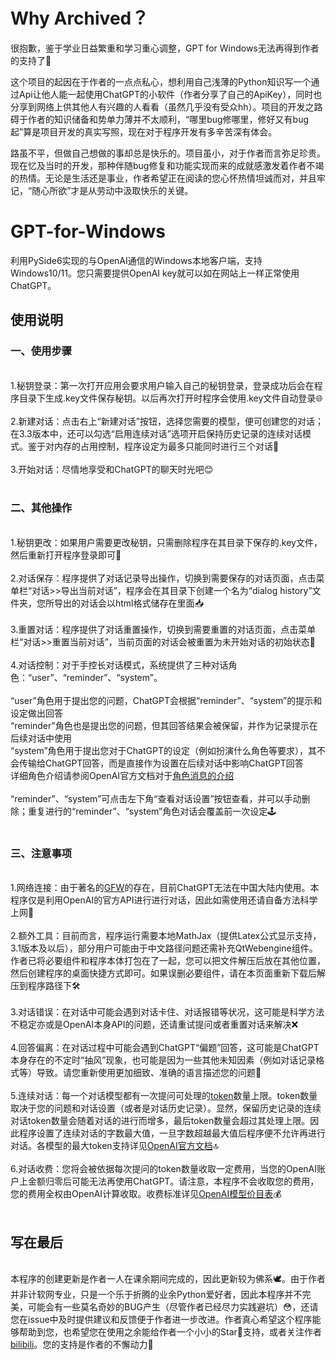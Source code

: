 # Why Archived？
很抱歉，鉴于学业日益繁重和学习重心调整，GPT for Windows无法再得到作者的支持了🙏

这个项目的起因在于作者的一点点私心，想利用自己浅薄的Python知识写一个通过Api让他人能一起使用ChatGPT的小软件（作者分享了自己的ApiKey），同时也分享到网络上供其他人有兴趣的人看看（虽然几乎没有受众hh）。项目的开发之路碍于作者的知识储备和势单力薄并不太顺利，“哪里bug修哪里，修好又有bug起”算是项目开发的真实写照，现在对于程序开发有多辛苦深有体会。

路虽不平，但做自己想做的事却总是快乐的。项目虽小，对于作者而言弥足珍贵。现在忆及当时的开发，那种伴随bug修复和功能实现而来的成就感激发着作者不竭的热情。无论是生活还是事业，作者希望正在阅读的您心怀热情坦诚而对，并且牢记，“随心所欲”才是从劳动中汲取快乐的关键。

# GPT-for-Windows
利用PySide6实现的与OpenAI通信的Windows本地客户端，支持Windows10/11。您只需要提供OpenAI key就可以如在网站上一样正常使用ChatGPT。

## 使用说明
### 一、使用步骤
<br>1.秘钥登录：第一次打开应用会要求用户输入自己的秘钥登录，登录成功后会在程序目录下生成.key文件保存秘钥。以后再次打开时程序会使用.key文件自动登录🌐<br><br>
2.新建对话：点击右上“新建对话”按钮，选择您需要的模型，便可创建您的对话；在3.3版本中，还可以勾选“启用连续对话”选项开启保持历史记录的连续对话模式。鉴于对内存的占用控制，程序设定为最多只能同时进行三个对话💬<br><br>
3.开始对话：尽情地享受和ChatGPT的聊天时光吧😊<br><br>
### 二、其他操作
<br>1.秘钥更改：如果用户需要更改秘钥，只需删除程序在其目录下保存的.key文件，然后重新打开程序登录即可🔑<br><br>
2.对话保存：程序提供了对话记录导出操作，切换到需要保存的对话页面，点击菜单栏“对话>>导出当前对话”，程序会在其目录下创建一个名为“dialog history”文件夹，您所导出的对话会以html格式储存在里面📥<br><br>
3.重置对话：程序提供了对话重置操作，切换到需要重置的对话页面，点击菜单栏“对话>>重置当前对话”，当前页面的对话会被重置为未开始对话的初始状态🔄<br><br>
4.对话控制：对于手控长对话模式，系统提供了三种对话角色：“user”、“reminder”、“system”。<br><br> “user”角色用于提出您的问题，ChatGPT会根据“reminder”、“system”的提示和设定做出回答<br>“reminder”角色也是提出您的问题，但其回答结果会被保留，并作为记录提示在后续对话中使用<br>“system”角色用于提出您对于ChatGPT的设定（例如扮演什么角色等要求），其不会传输给ChatGPT回答，而是直接作为设置在后续对话中影响ChatGPT回答<br>详细角色介绍请参阅OpenAI官方文档对于[角色消息的介绍](https://platform.openai.com/docs/guides/gpt/chat-completions-api)<br><br>“reminder”、“system”可点击左下角“查看对话设置”按钮查看，并可以手动删除；重复进行的“reminder”、“system”角色对话会覆盖前一次设定🕹️<br><br>
### 三、注意事项
<br>1.网络连接：由于著名的[GFW](https://baike.c114.com.cn/view.asp?id=23004-44A3EE4E)的存在，目前ChatGPT无法在中国大陆内使用。本程序仅是利用OpenAI的官方API进行进行对话，因此如需使用还请自备方法科学上网🚀<br><br>
2.额外工具：目前而言，程序运行需要本地MathJax（提供Latex公式显示支持，3.1版本及以后），部分用户可能由于中文路径问题还需补充QtWebengine组件。作者已将必要组件和程序本体打包在了一起，您可以把文件解压后放在其他位置，然后创建程序的桌面快捷方式即可。如果误删必要组件，请在本页面重新下载后解压到程序路径下🛠️<br><br>
3.对话错误：在对话中可能会遇到对话卡住、对话报错等状况，这可能是科学方法不稳定亦或是OpenAI本身API的问题，还请重试提问或者重置对话来解决❌<br><br>
4.回答偏离：在对话过程中可能会遇到ChatGPT“偏题”回答，这可能是ChatGPT本身存在的不定时“抽风”现象，也可能是因为一些其他未知因素（例如对话记录格式等）导致。请您重新使用更加细致、准确的语言描述您的问题🤔<br><br>
5.连续对话：每一个对话模型都有一次提问可处理的[token](https://platform.openai.com/docs/guides/gpt/managing-tokens)数量上限。token数量取决于您的问题和对话设置（或者是对话历史记录）。显然，保留历史记录的连续对话token数量会随着对话的进行而增多，最后token数量会超过其处理上限。因此程序设置了连续对话的字数最大值，一旦字数超越最大值后程序便不允许再进行对话。各模型的最大token支持详见[OpenAI官方文档](https://platform.openai.com/docs/models/models)🔝<br><br>
6.对话收费：您将会被依据每次提问的token数量收取一定费用，当您的OpenAI账户上金额归零后可能无法再使用ChatGPT。请注意，本程序不会收取您的费用，您的费用全权由OpenAI计算收取。收费标准详见[OpenAI模型价目表](https://openai.com/pricing)💰<br><br>
## 写在最后
<br>本程序的创建更新是作者一人在课余期间完成的，因此更新较为佛系🕊️。由于作者并非计软网专业，只是一个乐于折腾的业余Python爱好者，因此本程序并不完美，可能会有一些莫名奇妙的BUG产生（尽管作者已经尽力实践避坑）😳，还请您在issue中及时提供建议和反馈便于作者进一步改进。作者真心希望这个程序能够帮助到您，也希望您在使用之余能给作者一个小小的Star🌟支持，或者关注作者[bilibili](https://space.bilibili.com/349868513)。您的支持是作者的不懈动力🙏
